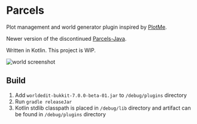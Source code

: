 # Parcels

Plot management and world generator plugin inspired by [PlotMe](https://github.com/WorldCretornica/PlotMe-Core).

Newer version of the discontinued [Parcels-Java](https://github.com/Dico200/Parcels-Java).

Written in Kotlin.
This project is WIP. 

![world screenshot](https://i.imgur.com/tpbKrQI.png)

## Build

1. Add `worldedit-bukkit-7.0.0-beta-01.jar` to `/debug/plugins` directory
2. Run `gradle releaseJar`
3. Kotlin stdlib classpath is placed in `/debug/lib` directory and artifact can be found in `/debug/plugins` directory
